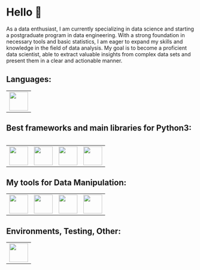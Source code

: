 </head>
<body>
  <h1>Hello 👋</h1>
  <p>As a data enthusiast, I am currently specializing in data science and starting a postgraduate program in data engineering. With a strong foundation in necessary tools and basic statistics, I am eager to expand my skills and knowledge in the field of data analysis. My goal is to become a proficient data scientist, able to extract valuable insights from complex data sets and present them in a clear and actionable manner.</p>

  <h2>Languages:</h2>
  
<table>
    <tr>
    <td><img width='50' height='50' src="https://cdn.jsdelivr.net/gh/devicons/devicon@latest/icons/python/python-original-wordmark.svg" /></td>
  </tr>
<table>
  <h2>Best frameworks and main libraries for Python3:</h2>

<table>
    <tr>
    <td><img width='50' height='50' src="https://cdn.jsdelivr.net/gh/devicons/devicon@latest/icons/numpy/numpy-original-wordmark.svg" /></td>
    <td><img width='50' height='50' src="https://cdn.jsdelivr.net/gh/devicons/devicon@latest/icons/pandas/pandas-original-wordmark.svg" /></td>
    <td><img width='50' height='50' src="https://cdn.jsdelivr.net/gh/devicons/devicon@latest/icons/scikitlearn/scikitlearn-original.svg" /></td>
    <td><img width='50' height='50' src="https://cdn.jsdelivr.net/gh/devicons/devicon@latest/icons/matplotlib/matplotlib-original-wordmark.svg" /></td>
  </tr>
</table>

<h2>My tools for Data Manipulation:</h2>
<table>
  <tr>
    <td><img width='50' height='50' src="https://cdn.jsdelivr.net/gh/devicons/devicon@latest/icons/jupyter/jupyter-original-wordmark.svg" /></td>
    <td><img width='50' height='50' src="https://cdn.jsdelivr.net/gh/devicons/devicon@latest/icons/mysql/mysql-original-wordmark.svg" /></td>
    <td><img width='50' height='50' src="https://cdn.jsdelivr.net/gh/devicons/devicon@latest/icons/postgresql/postgresql-original-wordmark.svg" /></td>
    <td><img width='50' height='50' src="https://cdn.jsdelivr.net/gh/devicons/devicon@latest/icons/nodejs/nodejs-original-wordmark.svg" /></td>
  </tr>
</table>

<h2>Environments, Testing, Other:</h2>
<table>
  <tr>
    <td><img width='50' height='50' src="banner2.cleanpng.com/20180527/gsi/kisspng-computer-icons-virtualbox-clip-art-5b0a37f69af7a8.8870443015273963426348.jpg" /></td>
  </tr>
</table>
